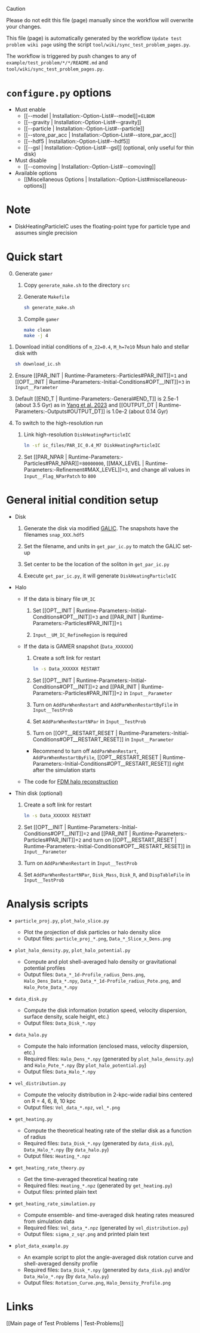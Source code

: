 > [!CAUTION]
> Please do not edit this file (page) manually since the workflow will overwrite your changes.
>
> This file (page) is automatically generated by the workflow `Update test problem wiki page` using the script `tool/wiki/sync_test_problem_pages.py`.
>
> The workflow is triggered by push changes to any of `example/test_problem/*/*/README.md` and `tool/wiki/sync_test_problem_pages.py`.


# `configure.py` options
- Must enable
  - [[--model | Installation:-Option-List#--model]]=`ELBDM`
  - [[--gravity | Installation:-Option-List#--gravity]]
  - [[--particle | Installation:-Option-List#--particle]]
  - [[--store_par_acc | Installation:-Option-List#--store_par_acc]]
  - [[--hdf5 | Installation:-Option-List#--hdf5]]
  - [[--gsl | Installation:-Option-List#--gsl]] (optional, only useful for thin disk)
- Must disable
  - [[--comoving | Installation:-Option-List#--comoving]]
- Available options
  - [[Miscellaneous Options | Installation:-Option-List#miscellaneous-options]]

# Note
- DiskHeatingParticleIC uses the floating-point type for particle type and assumes single precision

# Quick start
0. Generate `gamer`

   1. Copy `generate_make.sh` to the directory `src`

   2. Generate `Makefile`
      ```bash
      sh generate_make.sh
      ```

   3. Compile `gamer`
      ```bash
      make clean
      make -j 4
      ```

1. Download initial conditions of `m_22=0.4`, `M_h=7e10` Msun halo and stellar disk with
   ```bash
   sh download_ic.sh
   ```

2. Ensure [[PAR_INIT | Runtime-Parameters:-Particles#PAR_INIT]]=`1` and [[OPT__INIT | Runtime-Parameters:-Initial-Conditions#OPT__INIT]]=`3` in `Input__Parameter`

3. Default [[END_T | Runtime-Parameters:-General#END_T]] is 2.5e-1 (about 3.5 Gyr) as in [Yang et al. 2023](https://doi.org/10.1093/mnras/stae793) and [[OUTPUT_DT | Runtime-Parameters:-Outputs#OUTPUT_DT]] is 1.0e-2 (about 0.14 Gyr)

4. To switch to the high-resolution run

   1. Link high-resolution `DiskHeatingParticleIC`
      ```bash
      ln -sf ic_files/PAR_IC_0.4_M7 DiskHeatingParticleIC
      ```

   2. Set [[PAR_NPAR | Runtime-Parameters:-Particles#PAR_NPAR]]=`80000000`, [[MAX_LEVEL | Runtime-Parameters:-Refinement#MAX_LEVEL]]=`3`, and change all values in `Input__Flag_NParPatch` to `800`


# General initial condition setup
- Disk

  1. Generate the disk via modified [GALIC](https://github.com/HsunYeong/GALIC.git).
     The snapshots have the filenames `snap_XXX.hdf5`

  2. Set the filename, and units in `get_par_ic.py` to match the GALIC set-up

  3. Set center to be the location of the soliton in `get_par_ic.py`

  4. Execute `get_par_ic.py`, it will generate `DiskHeatingParticleIC`

- Halo

  - If the data is binary file `UM_IC`

    1. Set [[OPT__INIT | Runtime-Parameters:-Initial-Conditions#OPT__INIT]]=`3` and [[PAR_INIT | Runtime-Parameters:-Particles#PAR_INIT]]=`1`

    2. `Input__UM_IC_RefineRegion` is required

  - If the data is GAMER snapshot (`Data_XXXXXX`)

    1. Create a soft link for restart
       ```bash
       ln -s Data_XXXXXX RESTART
       ```

    2. Set [[OPT__INIT | Runtime-Parameters:-Initial-Conditions#OPT__INIT]]=`2` and [[PAR_INIT | Runtime-Parameters:-Particles#PAR_INIT]]=`2` in `Input__Parameter`

    3. Turn on `AddParWhenRestart` and `AddParWhenRestartByFile` in `Input__TestProb`

    4. Set `AddParWhenRestartNPar` in `Input__TestProb`

    5. Turn on [[OPT__RESTART_RESET | Runtime-Parameters:-Initial-Conditions#OPT__RESTART_RESET]] in `Input__Parameter`
    - Recommend to turn off `AddParWhenRestart`, `AddParWhenRestartByFile`, [[OPT__RESTART_RESET | Runtime-Parameters:-Initial-Conditions#OPT__RESTART_RESET]] right after the simulation starts

  - The code for [FDM halo reconstruction](https://github.com/calab-ntu/psidm-halo-reconstruction)

- Thin disk (optional)

  1. Create a soft link for restart
     ```bash
     ln -s Data_XXXXXX RESTART
     ```

  2. Set [[OPT__INIT | Runtime-Parameters:-Initial-Conditions#OPT__INIT]]=`2` and [[PAR_INIT | Runtime-Parameters:-Particles#PAR_INIT]]=`2` and turn on [[OPT__RESTART_RESET | Runtime-Parameters:-Initial-Conditions#OPT__RESTART_RESET]] in `Input__Parameter`

  3. Turn on `AddParWhenRestart` in `Input__TestProb`

  4. Set `AddParWhenRestartNPar`, `Disk_Mass`, `Disk_R`, and `DispTableFile` in `Input__TestProb`


# Analysis scripts
- `particle_proj.py`, `plot_halo_slice.py`

  - Plot the projection of disk particles or halo density slice
  - Output files: `particle_proj_*.png`, `Data_*_Slice_x_Dens.png`

- `plot_halo_density.py`, `plot_halo_potential.py`

  - Compute and plot shell-averaged halo density or gravitational potential profiles
  - Output files: `Data_*_1d-Profile_radius_Dens.png`, `Halo_Dens_Data_*.npy`, `Data_*_1d-Profile_radius_Pote.png`, and `Halo_Pote_Data_*.npy`

- `data_disk.py`

  - Compute the disk information (rotation speed, velocity dispersion, surface density, scale height, etc.)
  - Output files: `Data_Disk_*.npy`

- `data_halo.py`

  - Compute the halo information (enclosed mass, velocity dispersion, etc.)
  - Required files: `Halo_Dens_*.npy` (generated by `plot_halo_density.py`) and `Halo_Pote_*.npy` (by `plot_halo_potential.py`)
  - Output files: `Data_Halo_*.npy`

- `vel_distribution.py`

  - Compute the velocity distribution in 2-kpc-wide radial bins centered on R = 4, 6, 8, 10 kpc
  - Output files: `Vel_data_*.npz`, `vel_*.png`

- `get_heating.py`

  - Compute the theoretical heating rate of the stellar disk as a function of radius
  - Required files: `Data_Disk_*.npy` (generated by `data_disk.py`), `Data_Halo_*.npy` (by `data_halo.py`)
  - Output files: `Heating_*.npz`

- `get_heating_rate_theory.py`

  - Get the time-averaged theoretical heating rate
  - Required files: `Heating_*.npz` (generated by `get_heating.py`)
  - Output files: printed plain text

- `get_heating_rate_simulation.py`

  - Compute ensemble- and time-averaged disk heating rates measured from simulation data
  - Required files: `Vel_data_*.npz` (generated by `vel_distribution.py`)
  - Output files: `sigma_z_sqr.png` and printed plain text

- `plot_data_example.py`

  - An example script to plot the angle-averaged disk rotation curve and shell-averaged density profile
  - Required files: `Data_Disk_*.npy` (generated by `data_disk.py`) and/or `Data_Halo_*.npy` (by `data_halo.py`)
  - Output files: `Rotation_Curve.png`, `Halo_Density_Profile.png`

# Links
[[Main page of Test Problems | Test-Problems]]

